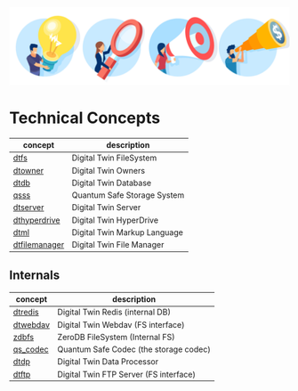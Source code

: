 ![](img/concepts.png)

# Technical Concepts

| concept                        | description                  |
| ------------------------------ | ---------------------------- |
| [dtfs](dtfs)                   | Digital Twin FileSystem      |
| [dtowner](dtowner)             | Digital Twin Owners          |
| [dtdb](dtdb)                   | Digital Twin Database        |
| [qsss](qsss)                   | Quantum Safe Storage System  |
| [dtserver](dtserver)           | Digital Twin Server          |
| [dthyperdrive](dthyperdrive)   | Digital Twin HyperDrive      |
| [dtml](dtml)                   | Digital Twin Markup Language |
| [dtfilemanager](dtfilemanager) | Digital Twin File Manager    |

## Internals

| concept              | description                            |
| -------------------- | -------------------------------------- |
| [dtredis](dtredis)   | Digital Twin Redis (internal DB)       |
| [dtwebdav](dtwebdav) | Digital Twin Webdav (FS interface)     |
| [zdbfs](zdbfs)       | ZeroDB FileSystem (Internal FS)        |
| [qs_codec](qs_codec) | Quantum Safe Codec (the storage codec) |
| [dtdp](dtdp)         | Digital Twin Data Processor            |
| [dtftp](dtftp)       | Digital Twin FTP Server (FS interface) |
